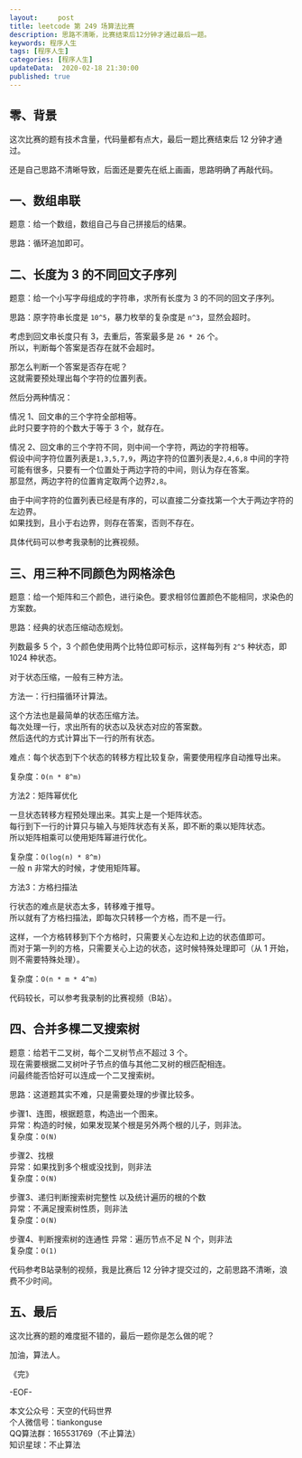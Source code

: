 ```yaml
---   
layout:     post  
title: leetcode 第 249 场算法比赛  
description: 思路不清晰，比赛结束后12分钟才通过最后一题。   
keywords: 程序人生  
tags: [程序人生]    
categories: [程序人生]  
updateData:  2020-02-18 21:30:00  
published: true  
---  
```



## 零、背景  


这次比赛的题有技术含量，代码量都有点大，最后一题比赛结束后 12 分钟才通过。  


还是自己思路不清晰导致，后面还是要先在纸上画画，思路明确了再敲代码。  


## 一、数组串联  


题意：给一个数组，数组自己与自己拼接后的结果。  


思路：循环追加即可。  



## 二、长度为 3 的不同回文子序列  


题意：给一个小写字母组成的字符串，求所有长度为 3 的不同的回文子序列。  


思路：原字符串长度是 `10^5`，暴力枚举的复杂度是 `n^3`，显然会超时。  


考虑到回文串长度只有 3，去重后，答案最多是 `26 * 26` 个。  
所以，判断每个答案是否存在就不会超时。  


那怎么判断一个答案是否存在呢？  
这就需要预处理出每个字符的位置列表。  


然后分两种情况：  


情况 1、回文串的三个字符全部相等。  
此时只要字符的个数大于等于 3 个，就存在。  


情况 2、回文串的三个字符不同，则中间一个字符，两边的字符相等。  
假设中间字符位置列表是`1,3,5,7,9`，两边字符的位置列表是`2,4,6,8`
中间的字符可能有很多，只要有一个位置处于两边字符的中间，则认为存在答案。  
那显然，两边字符的位置肯定取两个边界`2,8`。  


由于中间字符的位置列表已经是有序的，可以直接二分查找第一个大于两边字符的左边界。  
如果找到，且小于右边界，则存在答案，否则不存在。  


具体代码可以参考我录制的比赛视频。  


## 三、用三种不同颜色为网格涂色


题意：给一个矩阵和三个颜色，进行染色。要求相邻位置颜色不能相同，求染色的方案数。  


思路：经典的状态压缩动态规划。 


列数最多 5 个，3 个颜色使用两个比特位即可标示，这样每列有 `2^5` 种状态，即 1024 种状态。  


对于状态压缩，一般有三种方法。  


方法一：行扫描循环计算法。  


这个方法也是最简单的状态压缩方法。  
每次处理一行，求出所有的状态以及状态对应的答案数。  
然后迭代的方式计算出下一行的所有状态。  


难点：每个状态到下个状态的转移方程比较复杂，需要使用程序自动推导出来。  


复杂度：`O(n * 8^m)`  


方法2：矩阵幂优化  


一旦状态转移方程预处理出来。其实上是一个矩阵状态。  
每行到下一行的计算只与输入与矩阵状态有关系，即不断的乘以矩阵状态。  
所以矩阵相乘可以使用矩阵幂进行优化。  


复杂度：`O(log(n) * 8^m)`  
一般 n 非常大的时候，才使用矩阵幂。  


方法3：方格扫描法  

行状态的难点是状态太多，转移难于推导。  
所以就有了方格扫描法，即每次只转移一个方格，而不是一行。  


这样，一个方格转移到下个方格时，只需要关心左边和上边的状态值即可。  
而对于第一列的方格，只需要关心上边的状态，这时候特殊处理即可（从 1 开始，则不需要特殊处理）。  


复杂度：`O(n * m * 4^m)`  



代码较长，可以参考我录制的比赛视频（B站）。  


## 四、合并多棵二叉搜索树  


题意：给若干二叉树，每个二叉树节点不超过 3 个。  
现在需要根据二叉树叶子节点的值与其他二叉树的根匹配相连。  
问最终能否恰好可以连成一个二叉搜索树。  


思路：这道题其实不难，只是需要处理的步骤比较多。  


步骤1、连图，根据题意，构造出一个图来。  
异常：构造的时候，如果发现某个根是另外两个根的儿子，则非法。  
复杂度：`O(N)`  


步骤2、找根  
异常：如果找到多个根或没找到，则非法  
复杂度：`O(N)`   


步骤3、递归判断搜索树完整性 以及统计遍历的根的个数  
异常：不满足搜索树性质，则非法  
复杂度：`O(N)`  


步骤4、判断搜索树的连通性
异常：遍历节点不足 N 个，则非法  
复杂度：`O(1)`  



代码参考B站录制的视频，我是比赛后 12 分钟才提交过的，之前思路不清晰，浪费不少时间。  




## 五、最后  


这次比赛的题的难度挺不错的，最后一题你是怎么做的呢？  



加油，算法人。  


《完》  


-EOF-  



本文公众号：天空的代码世界  
个人微信号：tiankonguse  
QQ算法群：165531769（不止算法）  
知识星球：不止算法  

